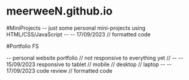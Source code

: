 # meerweeN.github.io

#MiniProjects
-- just some personal mini-projects using HTML/CSS/JavaScript --
-- 17/09/2023 // formatted code


#Portfolio FS 

-- personal website portfolio // not responsive to everything yet // --
-- 15/09/2023 responsive to tablet // mobile // desktop // laptop --
-- 17/09/2023 code review // formatted code
